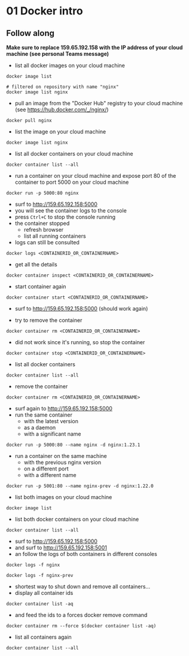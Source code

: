 # 01 Docker intro

## Follow along

**Make sure to replace 159.65.192.158 with the IP address of your cloud machine (see personal Teams message)**

* list all docker images on your cloud machine

```shell
docker image list

# filtered on repository with name "nginx"
docker image list nginx
```

* pull an image from the "Docker Hub" registry to your cloud machine (see <https://hub.docker.com/_/nginx/>)

```shell
docker pull nginx
```

* list the image on your cloud machine

```shell
docker image list nginx
```

* list all docker containers on your cloud machine

```shell
docker container list --all
```

* run a container on your cloud machine and expose port 80 of the container to port 5000 on your cloud machine

```shell
docker run -p 5000:80 nginx
```

* surf to <http://159.65.192.158:5000>
* you will see the container logs to the console
* press `Ctrl+C` to stop the console running
* the container stopped
  * refresh browser
  * list all running containers
* logs can still be consulted

```shell
docker logs <CONTAINERID_OR_CONTAINERNAME>
```

* get all the details

```shell
docker container inspect <CONTAINERID_OR_CONTAINERNAME>
```

* start container again

```shell
docker container start <CONTAINERID_OR_CONTAINERNAME>
```

* surf to <http://159.65.192.158:5000> (should work again)

* try to remove the container

```shell
docker container rm <CONTAINERID_OR_CONTAINERNAME>
```

* did not work since it's running, so stop the container

```shell
docker container stop <CONTAINERID_OR_CONTAINERNAME>
```

* list all docker containers

```shell
docker container list --all
```

* remove the container

```shell
docker container rm <CONTAINERID_OR_CONTAINERNAME>
```

* surf again to <http://159.65.192.158:5000>
* run the same container
  * with the latest version
  * as a daemon
  * with a significant name

```shell
docker run -p 5000:80 --name nginx -d nginx:1.23.1
```

* run a container on the same machine
  * with the previous nginx version
  * on a different port
  * with a different name

```shell
docker run -p 5001:80 --name nginx-prev -d nginx:1.22.0
```

* list both images on your cloud machine

```shell
docker image list
```

* list both docker containers on your cloud machine

```shell
docker container list --all
```

* surf to <http://159.65.192.158:5000>
* and surf to <http://159.65.192.158:5001>
* an follow the logs of both containers in different consoles

```shell
docker logs -f nginx
```

```shell
docker logs -f nginx-prev
```

* shortest way to shut down and remove all containers...
* display all container ids

```shell
docker container list -aq
```

* and feed the ids to a forces docker remove command

```shell
docker container rm --force $(docker container list -aq)
```

* list all containers again

```shell
docker container list --all
```
